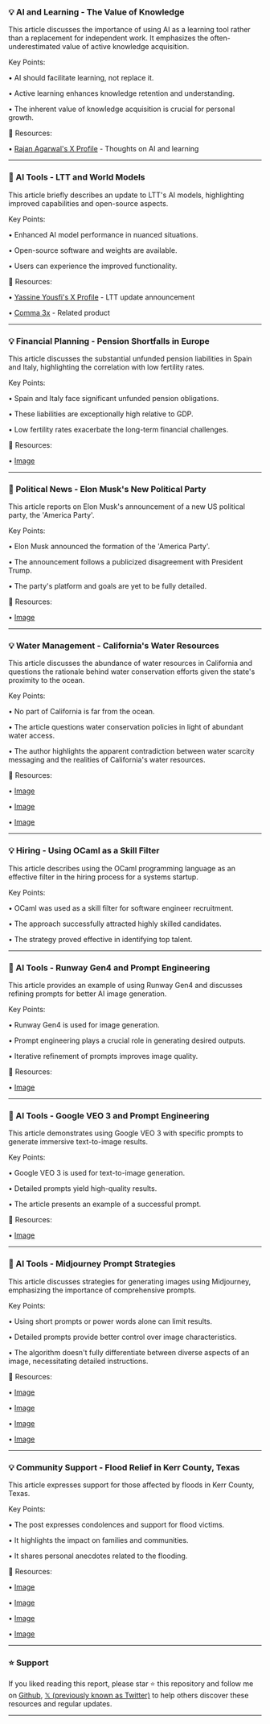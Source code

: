 ### 💡 AI and Learning - The Value of Knowledge

This article discusses the importance of using AI as a learning tool rather than a replacement for independent work.  It emphasizes the often-underestimated value of active knowledge acquisition.


Key Points:

• AI should facilitate learning, not replace it.


• Active learning enhances knowledge retention and understanding.


• The inherent value of knowledge acquisition is crucial for personal growth.



🔗 Resources:

• [Rajan Agarwal's X Profile](https://x.com/_rajanagarwal) - Thoughts on AI and learning


---

### 🚀 AI Tools - LTT and World Models

This article briefly describes an update to LTT's AI models, highlighting improved capabilities and open-source aspects.


Key Points:

• Enhanced AI model performance in nuanced situations.


• Open-source software and weights are available.


•  Users can experience the improved functionality.



🔗 Resources:

• [Yassine Yousfi's X Profile](https://x.com/yassineyousfi_) - LTT update announcement


• [Comma 3x](https://t.co/OcLzK4nx6B) - Related product


---

### 💡 Financial Planning - Pension Shortfalls in Europe

This article discusses the substantial unfunded pension liabilities in Spain and Italy, highlighting the correlation with low fertility rates.


Key Points:

• Spain and Italy face significant unfunded pension obligations.


• These liabilities are exceptionally high relative to GDP.


• Low fertility rates exacerbate the long-term financial challenges.



🔗 Resources:

• [Image](https://pbs.twimg.com/media/GvEvKnNXMAALIPp?format=jpg&name=small)


---

### 🤖 Political News - Elon Musk's New Political Party

This article reports on Elon Musk's announcement of a new US political party, the 'America Party'.


Key Points:

• Elon Musk announced the formation of the 'America Party'.


• The announcement follows a publicized disagreement with President Trump.


• The party's platform and goals are yet to be fully detailed.



🔗 Resources:

• [Image](https://pbs.twimg.com/media/GvIwgfGaAAEE2wq?format=jpg&name=small)


---

### 💡 Water Management - California's Water Resources

This article discusses the abundance of water resources in California and questions the rationale behind water conservation efforts given the state's proximity to the ocean.


Key Points:

•  No part of California is far from the ocean.


•  The article questions water conservation policies in light of abundant water access.


•  The author highlights the apparent contradiction between water scarcity messaging and the realities of California's water resources.


🔗 Resources:

• [Image](https://pbs.twimg.com/media/GvGcfEpaAAEx9WB?format=jpg&name=small)


• [Image](https://pbs.twimg.com/media/GvGcfEobYAA8kqS?format=jpg&name=360x360)


• [Image](https://pbs.twimg.com/media/GvGcfEpaAAU7eNT?format=jpg&name=360x360)


---

### 💡 Hiring - Using OCaml as a Skill Filter

This article describes using the OCaml programming language as an effective filter in the hiring process for a systems startup.


Key Points:

• OCaml was used as a skill filter for software engineer recruitment.


• The approach successfully attracted highly skilled candidates.


• The strategy proved effective in identifying top talent.



---

### 🚀 AI Tools - Runway Gen4 and Prompt Engineering

This article provides an example of using Runway Gen4 and discusses refining prompts for better AI image generation.


Key Points:

• Runway Gen4 is used for image generation.


• Prompt engineering plays a crucial role in generating desired outputs.


•  Iterative refinement of prompts improves image quality.



🔗 Resources:

• [Image](https://pbs.twimg.com/media/GvFHfuKXIAAuEYM?format=jpg&name=small)


---

### 🚀 AI Tools - Google VEO 3 and Prompt Engineering

This article demonstrates using Google VEO 3 with specific prompts to generate immersive text-to-image results.


Key Points:

• Google VEO 3 is used for text-to-image generation.


•  Detailed prompts yield high-quality results.


•  The article presents an example of a successful prompt.



🔗 Resources:

• [Image](https://pbs.twimg.com/ext_tw_video_thumb/1940972584310304768/pu/img/5uMl1TZyDKI0-Ec6.jpg)


---

### 🚀 AI Tools - Midjourney Prompt Strategies

This article discusses strategies for generating images using Midjourney, emphasizing the importance of comprehensive prompts.


Key Points:

• Using short prompts or power words alone can limit results.


•  Detailed prompts provide better control over image characteristics.


•  The algorithm doesn't fully differentiate between diverse aspects of an image, necessitating detailed instructions.


🔗 Resources:

• [Image](https://pbs.twimg.com/media/GvFn52qXgAAERWQ?format=jpg&name=small)


• [Image](https://pbs.twimg.com/media/GvFn9ALWIAEAiDP?format=jpg&name=small)


• [Image](https://pbs.twimg.com/media/GvFoA0uXcAAoyUN?format=jpg&name=small)


• [Image](https://pbs.twimg.com/media/GvFpl-wWAAAijyr?format=jpg&name=small)


---

### 💡 Community Support - Flood Relief in Kerr County, Texas

This article expresses support for those affected by floods in Kerr County, Texas.


Key Points:

•  The post expresses condolences and support for flood victims.


•  It highlights the impact on families and communities.


•  It shares personal anecdotes related to the flooding.



🔗 Resources:

• [Image](https://pbs.twimg.com/media/GvGAWLzWAAAuejt?format=jpg&name=900x900)


• [Image](https://pbs.twimg.com/media/GvGAWLwWkAEDaoB?format=jpg&name=900x900)


• [Image](https://pbs.twimg.com/media/GvGAWLvWwAE4pYe?format=jpg&name=900x900)


• [Image](https://pbs.twimg.com/media/GvGAWLuW4AA3bA6?format=jpg&name=900x900)


---

### ⭐️ Support

If you liked reading this report, please star ⭐️ this repository and follow me on [Github](https://github.com/Drix10), [𝕏 (previously known as Twitter)](https://x.com/DRIX_10_) to help others discover these resources and regular updates.

---